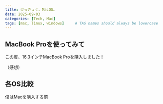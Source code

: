 ```yaml
---
title: けっきょく、MacOS。
date: 2025-09-03
categories: [Tech, Mac]
tags: [mac, linux, windows]     # TAG names should always be lowercase
---
```


## MacBook Proを使ってみて
この度、16.3インチMacBook Proを購入しました！

（感想）

## 各OS比較
僕はMacを購入する前
